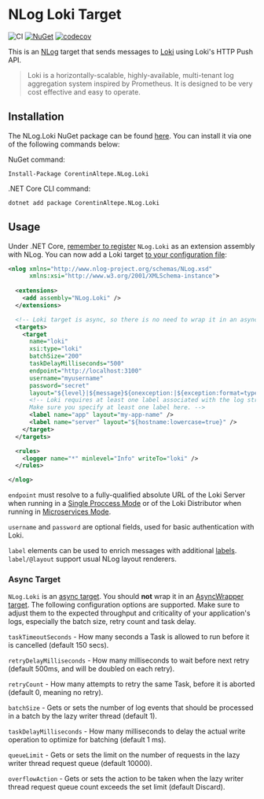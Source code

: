 # NLog Loki Target

![CI](https://github.com/corentinaltepe/nlog.loki/workflows/CI/badge.svg?branch=master)
[![NuGet](https://img.shields.io/nuget/v/CorentinAltepe.NLog.Loki)](https://www.nuget.org/packages/CorentinAltepe.NLog.Loki)
[![codecov](https://codecov.io/gh/corentinaltepe/nlog.loki/branch/master/graph/badge.svg?token=84N5XB4J09)](https://codecov.io/gh/corentinaltepe/nlog.loki)

This is an [NLog](https://nlog-project.org/) target that sends messages to [Loki](https://grafana.com/oss/loki/) using Loki's HTTP Push API.

> Loki is a horizontally-scalable, highly-available, multi-tenant log aggregation system inspired by Prometheus. It is designed to be very cost effective and easy to operate.

## Installation

The NLog.Loki NuGet package can be found [here](https://www.nuget.org/packages/CorentinAltepe.NLog.Loki). You can install it via one of the following commands below:

NuGet command:

    Install-Package CorentinAltepe.NLog.Loki

.NET Core CLI command:

    dotnet add package CorentinAltepe.NLog.Loki

## Usage

Under .NET Core, [remember to register](https://github.com/nlog/nlog/wiki/Register-your-custom-component) `NLog.Loki` as an extension assembly with NLog. You can now add a Loki target [to your configuration file](https://github.com/nlog/nlog/wiki/Tutorial#Configure-NLog-Targets-for-output):

```xml
<nlog xmlns="http://www.nlog-project.org/schemas/NLog.xsd"
      xmlns:xsi="http://www.w3.org/2001/XMLSchema-instance">
  
  <extensions>
    <add assembly="NLog.Loki" />
  </extensions>

  <!-- Loki target is async, so there is no need to wrap it in an async target wrapper. -->
  <targets>
    <target 
      name="loki" 
      xsi:type="loki"
      batchSize="200"
      taskDelayMilliseconds="500"
      endpoint="http://localhost:3100"
      username="myusername"
      password="secret"
      layout="${level}|${message}${onexception:|${exception:format=type,message,method:maxInnerExceptionLevel=5:innerFormat=shortType,message,method}}|source=${logger}">
      <!-- Loki requires at least one label associated with the log stream. 
      Make sure you specify at least one label here. -->
      <label name="app" layout="my-app-name" />
      <label name="server" layout="${hostname:lowercase=true}" />
    </target>
  </targets>

  <rules>
    <logger name="*" minlevel="Info" writeTo="loki" />
  </rules>

</nlog>
```

`endpoint` must resolve to a fully-qualified absolute URL of the Loki Server when running in a [Single Proccess Mode](https://grafana.com/docs/loki/latest/overview/#modes-of-operation) or of the Loki Distributor when running in [Microservices Mode](https://grafana.com/docs/loki/latest/overview/#distributor).

`username` and `password` are optional fields, used for basic authentication with Loki.

`label` elements can be used to enrich messages with additional [labels](https://grafana.com/docs/loki/latest/design-documents/labels/). `label/@layout` support usual NLog layout renderers.

### Async Target
`NLog.Loki` is an [async target](https://github.com/NLog/NLog/wiki/How-to-write-a-custom-async-target#asynctasktarget-features). You should **not** wrap it in an [AsyncWrapper target](https://github.com/NLog/NLog/wiki/AsyncWrapper-target). The following configuration options are supported. Make sure to adjust them to the expected throughput and criticality of your application's logs, especially the batch size, retry count and task delay.

`taskTimeoutSeconds` - How many seconds a Task is allowed to run before it is cancelled (default 150 secs).

`retryDelayMilliseconds` - How many milliseconds to wait before next retry (default 500ms, and will be doubled on each retry).

`retryCount` - How many attempts to retry the same Task, before it is aborted (default 0, meaning no retry).

`batchSize` - Gets or sets the number of log events that should be processed in a batch by the lazy writer thread (default 1).

`taskDelayMilliseconds` - How many milliseconds to delay the actual write operation to optimize for batching (default 1 ms).

`queueLimit` - Gets or sets the limit on the number of requests in the lazy writer thread request queue (default 10000).

`overflowAction` - Gets or sets the action to be taken when the lazy writer thread request queue count exceeds the set limit (default Discard).